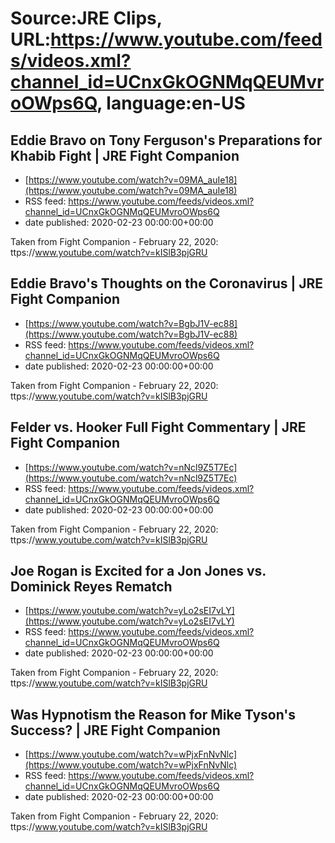# Source:JRE Clips, URL:https://www.youtube.com/feeds/videos.xml?channel_id=UCnxGkOGNMqQEUMvroOWps6Q, language:en-US

## Eddie Bravo on Tony Ferguson's Preparations for Khabib Fight | JRE Fight Companion
 - [https://www.youtube.com/watch?v=09MA_auIe18](https://www.youtube.com/watch?v=09MA_auIe18)
 - RSS feed: https://www.youtube.com/feeds/videos.xml?channel_id=UCnxGkOGNMqQEUMvroOWps6Q
 - date published: 2020-02-23 00:00:00+00:00

Taken from Fight Companion - February 22, 2020: ttps://www.youtube.com/watch?v=kISlB3pjGRU

## Eddie Bravo's Thoughts on the Coronavirus | JRE Fight Companion
 - [https://www.youtube.com/watch?v=BgbJ1V-ec88](https://www.youtube.com/watch?v=BgbJ1V-ec88)
 - RSS feed: https://www.youtube.com/feeds/videos.xml?channel_id=UCnxGkOGNMqQEUMvroOWps6Q
 - date published: 2020-02-23 00:00:00+00:00

Taken from Fight Companion - February 22, 2020: ttps://www.youtube.com/watch?v=kISlB3pjGRU

## Felder vs. Hooker Full Fight Commentary | JRE Fight Companion
 - [https://www.youtube.com/watch?v=nNcl9Z5T7Ec](https://www.youtube.com/watch?v=nNcl9Z5T7Ec)
 - RSS feed: https://www.youtube.com/feeds/videos.xml?channel_id=UCnxGkOGNMqQEUMvroOWps6Q
 - date published: 2020-02-23 00:00:00+00:00

Taken from Fight Companion - February 22, 2020: ttps://www.youtube.com/watch?v=kISlB3pjGRU

## Joe Rogan is Excited for a Jon Jones vs. Dominick Reyes Rematch
 - [https://www.youtube.com/watch?v=yLo2sEI7vLY](https://www.youtube.com/watch?v=yLo2sEI7vLY)
 - RSS feed: https://www.youtube.com/feeds/videos.xml?channel_id=UCnxGkOGNMqQEUMvroOWps6Q
 - date published: 2020-02-23 00:00:00+00:00

Taken from Fight Companion - February 22, 2020: ttps://www.youtube.com/watch?v=kISlB3pjGRU

## Was Hypnotism the Reason for Mike Tyson's Success? | JRE Fight Companion
 - [https://www.youtube.com/watch?v=wPjxFnNvNlc](https://www.youtube.com/watch?v=wPjxFnNvNlc)
 - RSS feed: https://www.youtube.com/feeds/videos.xml?channel_id=UCnxGkOGNMqQEUMvroOWps6Q
 - date published: 2020-02-23 00:00:00+00:00

Taken from Fight Companion - February 22, 2020: ttps://www.youtube.com/watch?v=kISlB3pjGRU

